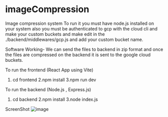 # imageCompression
Image compression system
To run it you must have node.js installed on your system also you must be authenticated to gcp with the cloud cli and make your custom buckets and make edit in the ./backend/middlewares/gcp.js and add your custom bucket name.

Software Working- We can send the files to backend in zip format and once the files are compressed on the backend it is sent to the google cloud buckets.



To run the frontend (React App using Vite)

1. cd frontend 2.npm install 3.npm run dev

To run the backend (Node.js , Express.js)

1. cd backend 2.npm install 3.node index.js

ScreenShot
![image](https://github.com/atharvagarwal/imageCompression/assets/89630019/373b8644-5f6c-4f8e-8016-9cd934050508)



